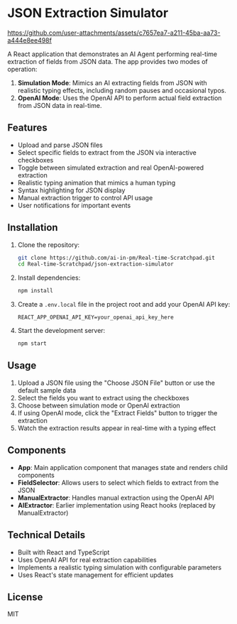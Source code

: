 # JSON Extraction Simulator
https://github.com/user-attachments/assets/c7657ea7-a211-45ba-aa73-a444e8ee498f

A React application that demonstrates an AI Agent performing real-time extraction of fields from JSON data. The app provides two modes of operation:

1. **Simulation Mode**: Mimics an AI extracting fields from JSON with realistic typing effects, including random pauses and occasional typos.
2. **OpenAI Mode**: Uses the OpenAI API to perform actual field extraction from JSON data in real-time.

## Features

- Upload and parse JSON files
- Select specific fields to extract from the JSON via interactive checkboxes
- Toggle between simulated extraction and real OpenAI-powered extraction
- Realistic typing animation that mimics a human typing
- Syntax highlighting for JSON display
- Manual extraction trigger to control API usage
- User notifications for important events

## Installation

1. Clone the repository:
   ```bash
   git clone https://github.com/ai-in-pm/Real-time-Scratchpad.git
   cd Real-time-Scratchpad/json-extraction-simulator
   ```

2. Install dependencies:
   ```bash
   npm install
   ```

3. Create a `.env.local` file in the project root and add your OpenAI API key:
   ```
   REACT_APP_OPENAI_API_KEY=your_openai_api_key_here
   ```

4. Start the development server:
   ```bash
   npm start
   ```

## Usage

1. Upload a JSON file using the "Choose JSON File" button or use the default sample data
2. Select the fields you want to extract using the checkboxes
3. Choose between simulation mode or OpenAI extraction
4. If using OpenAI mode, click the "Extract Fields" button to trigger the extraction
5. Watch the extraction results appear in real-time with a typing effect

## Components

- **App**: Main application component that manages state and renders child components
- **FieldSelector**: Allows users to select which fields to extract from the JSON
- **ManualExtractor**: Handles manual extraction using the OpenAI API
- **AIExtractor**: Earlier implementation using React hooks (replaced by ManualExtractor)

## Technical Details

- Built with React and TypeScript
- Uses OpenAI API for real extraction capabilities
- Implements a realistic typing simulation with configurable parameters
- Uses React's state management for efficient updates

## License

MIT
